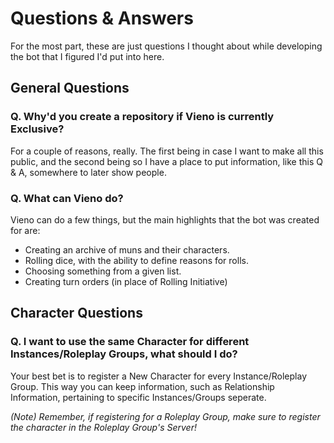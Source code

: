 # Questions & Answers
For the most part, these are just questions I thought about while developing the bot that I figured I'd put into here.

## General Questions

### Q. Why'd you create a repository if Vieno is currently Exclusive?
For a couple of reasons, really. The first being in case I want to make all this public, and the second being so I have a place to put information, like this Q & A, somewhere to later show people.

### Q. What can Vieno do?
Vieno can do a few things, but the main highlights that the bot was created for are:
- Creating an archive of muns and their characters.
- Rolling dice, with the ability to define reasons for rolls.
- Choosing something from a given list.
- Creating turn orders (in place of Rolling Initiative)

## Character Questions

### Q. I want to use the same Character for different Instances/Roleplay Groups, what should I do?
Your best bet is to register a New Character for every Instance/Roleplay Group. This way you can keep information, such as Relationship Information, pertaining to specific Instances/Groups seperate.

*(Note) Remember, if registering for a Roleplay Group, make sure to register the character in the Roleplay Group's Server!*